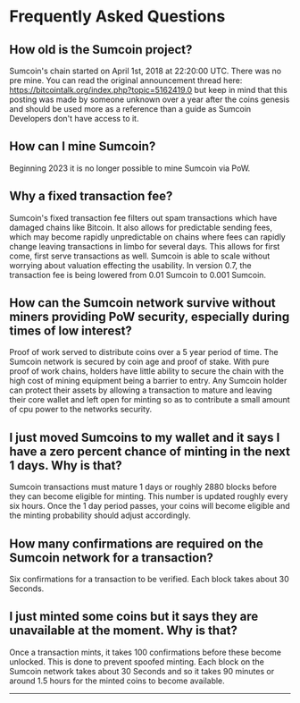 # Frequently Asked Questions

## How old is the Sumcoin project?

Sumcoin's chain started on April 1st, 2018 at 22:20:00 UTC. There was no pre mine.  You can read the original announcement thread here: https://bitcointalk.org/index.php?topic=5162419.0 but keep in mind that this posting was made by someone unknown over a year after the coins genesis and should be used more as a reference than a guide as Sumcoin Developers don't have access to it.

## How can I mine Sumcoin?

Beginning 2023 it is no longer possible to mine Sumcoin via PoW.

## Why a fixed transaction fee?

Sumcoin's fixed transaction fee filters out spam transactions which have damaged chains like Bitcoin. It also allows for predictable sending fees, which may become rapidly unpredictable on chains where fees can rapidly change leaving transactions in limbo for several days. This allows for first come, first serve transactions as well. Sumcoin is able to scale without worrying about valuation effecting the usability.  In version 0.7, the transaction fee is being lowered from 0.01 Sumcoin to 0.001 Sumcoin.

## How can the Sumcoin network survive without miners providing PoW security, especially during times of low interest?

Proof of work served to distribute coins over a 5 year period of time. The Sumcoin network is secured by coin age and proof of stake.  With pure proof of work chains, holders have little ability to secure the chain with the high cost of mining equipment being a barrier to entry. Any Sumcoin holder can protect their assets by allowing a transaction to mature and leaving their core wallet and left open for minting so as to contribute a small amount of cpu power to the networks security.

## I just moved Sumcoins to my wallet and it says I have a zero percent chance of minting in the next 1 days.  Why is that?

Sumcoin transactions must mature 1 days or roughly 2880 blocks before they can become eligible for minting. This number is updated roughly every six hours. Once the 1 day period passes, your coins will become eligible and the minting probability should adjust accordingly.

## How many confirmations are required on the Sumcoin network for a transaction?

Six confirmations for a transaction to be verified. Each block takes about 30 Seconds.

## I just minted some coins but it says they are unavailable at the moment.  Why is that?

Once a transaction mints, it takes 100 confirmations before these become unlocked. This is done to prevent spoofed minting. Each block on the Sumcoin network takes about 30 Seconds and so it takes 90 minutes or around 1.5 hours for the minted coins to become available.

____________
